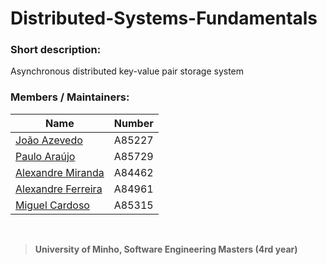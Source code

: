 # Distributed-Systems-Fundamentals

### Short description:
Asynchronous distributed key-value pair storage system

### Members / Maintainers:


|      Name     | Number |
|---------------|--------|
| [João Azevedo](https://github.com/devzizu)   | A85227 |
| [Paulo Araújo](https://github.com/paulob122) | A85729 |
| [Alexandre Miranda](https://github.com/aemiranda7) | A84462 |
| [Alexandre Ferreira]() | A84961 |
| [Miguel Cardoso]() | A85315 |

<br>

>**University of Minho, Software Engineering Masters (4rd year)**